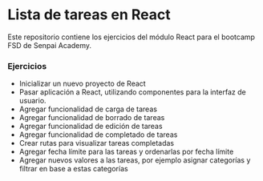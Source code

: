 # Lista de tareas en React

Este repositorio contiene los ejercicios del módulo React para el bootcamp FSD de Senpai Academy.

### Ejercicios

- Inicializar un nuevo proyecto de React
- Pasar aplicación a React, utilizando componentes para la interfaz de usuario.
- Agregar funcionalidad de carga de tareas
- Agregar funcionalidad de borrado de tareas
- Agregar funcionalidad de edición de tareas
- Agregar funcionalidad de completado de tareas
- Crear rutas para visualizar tareas completadas
- Agregar fecha límite para las tareas y ordenarlas por fecha límite
- Agregar nuevos valores a las tareas, por ejemplo asignar categorías y filtrar en base a estas categorías
